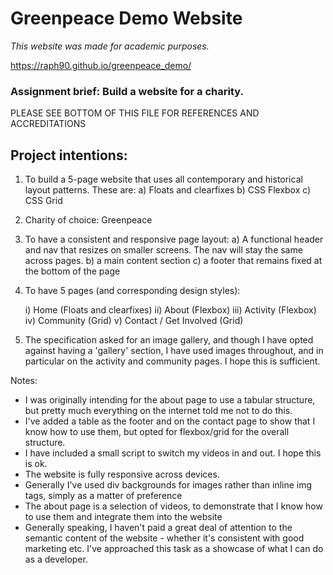 # Greenpeace Demo Website

*This website was made for academic purposes.* 

https://raph90.github.io/greenpeace_demo/

### Assignment brief: Build a website for a charity.

PLEASE SEE BOTTOM OF THIS FILE FOR REFERENCES AND ACCREDITATIONS

## Project intentions: 

1) To build a 5-page website that uses all contemporary and historical layout patterns. These are:
    a) Floats and clearfixes
    b) CSS Flexbox
    c) CSS Grid

2) Charity of choice: Greenpeace

3) To have a consistent and responsive page layout: 
    a) A functional header and nav that resizes on smaller screens. The nav will stay the same across pages.
    b) a main content section
    c) a footer that remains fixed at the bottom of the page

4) To have 5 pages (and corresponding design styles): 
    
    i) Home (Floats and clearfixes)
    ii) About (Flexbox)
    iii) Activity (Flexbox)
    iv) Community (Grid)
    v) Contact / Get Involved (Grid)

5) The specification asked for an image gallery, and though I have opted against having a 'gallery' section, I have used images throughout, and in particular on the 
activity and community pages. I hope this is sufficient. 

Notes:
- I was originally intending for the about page to use a tabular structure, but pretty much everything on the internet told me not to do this. 
- I've added a table as the footer and on the contact page to show that I know how to use them, but opted for flexbox/grid for the overall structure.
- I have included a small script to switch my videos in and out. I hope this is ok. 
- The website is fully responsive across devices. 
- Generally I've used div backgrounds for images rather than inline img tags, simply as a matter of preference
- The about page is a selection of videos, to demonstrate that I know how to use them and integrate them into the website
- Generally speaking, I haven't paid a great deal of attention to the semantic content of the website - whether it's consistent with good marketing etc. I've approached this task as a showcase of what I can do as a developer. 



